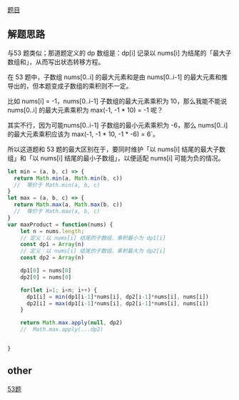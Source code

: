 [题目](https://leetcode.cn/problems/maximum-product-subarray/description/)

## 解题思路
与53 题类似；那道题定义的 dp 数组是：dp[i] 记录以 nums[i] 为结尾的「最大子数组和」，从而写出状态转移方程。

在 53 题中，子数组 nums[0..i] 的最大元素和是由 nums[0..i-1] 的最大元素和推导出的，但本题变成子数组的乘积则不一定。

比如 nums[i] = -1，nums[0..i-1] 子数组的最大元素乘积为 10，那么我能不能说 nums[0..i] 的最大元素乘积为 max(-1, -1 * 10) = -1 呢？

其实不行，因为可能nums[0..i-1] 子数组的最小元素乘积为 -6，那么 nums[0..i] 的最大元素乘积应该为 max(-1, -1 * 10, -1 * -6) = 6`。

所以这道题和 53 题的最大区别在于，要同时维护「以 nums[i] 结尾的最大子数组」和「以 nums[i] 结尾的最小子数组」，以便适配 nums[i] 可能为负的情况。

```js
let min = (a, b, c) => {
  return Math.min(a, Math.min(b, c))
  //  等价于 Math.min(a, b, c)
}
let max = (a, b, c) => {
  return Math.max(a, Math.max(b, c))
  //  等价于 Math.max(a, b, c)
}
var maxProduct = function(nums) {
    let n = nums.length;
    // 定义：以 nums[i] 结尾的子数组，乘积最小为 dp1[i]
    const dp1 = Array(n)
    // 定义：以 nums[i] 结尾的子数组，乘积最大为 dp2[i]
    const dp2 = Array(n)

    dp1[0] = nums[0]
    dp2[0] = nums[0]

    for(let i=1; i<n; i++) {
      dp1[i] = min(dp1[i-1]*nums[i], dp2[i-1]*nums[i], nums[i])
      dp2[i] = max(dp1[i-1]*nums[i], dp2[i-1]*nums[i], nums[i])
    }

    return Math.max.apply(null, dp2)
    //  Math.max.apply(...dp2)


}
```

## other
[53题](https://leetcode.cn/problems/maximum-subarray/description/)
